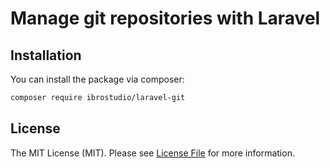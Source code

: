 # Manage git repositories with Laravel



## Installation

You can install the package via composer:

```bash
composer require ibrostudio/laravel-git
```



## License

The MIT License (MIT). Please see [License File](LICENSE.md) for more information.
